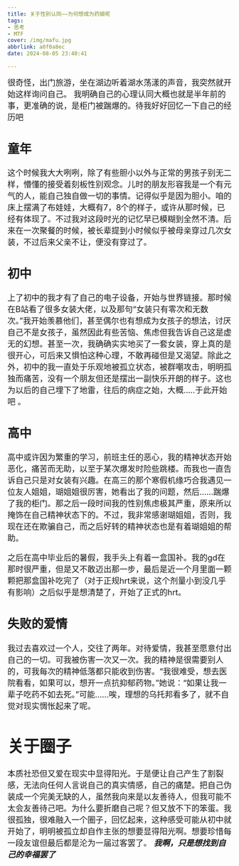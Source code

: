 ```yaml
---
title: 关于性别认同——为何想成为药娘呢
tags:
- 思考
- MTF
cover: /img/mafu.jpg
abbrlink: a0f0a8ec
date: 2024-08-05 23:40:41

---
```


<font size=4>很奇怪，出门旅游，坐在湖边听着湖水荡漾的声音，我突然就开始这样询问自己。
我明确自己的心理认同大概也就是半年前的事，更准确的说，是柜门被踹爆的。待我好好回忆一下自己的经历吧

## 童年

这个时候我大大咧咧，除了有些胆小以外与正常的男孩子别无二样，懵懂的接受着刻板性别观念。儿时的朋友形容我是一个有元气的人，能自己独自做一切的事情。记得似乎是因为胆小。咱的床上摆满了布娃娃，大概有7，8个的样子，或许从那时候，已经有体现了。不过我对这段时光的记忆早已模糊到全然不清。后来在一次聚餐的时候，被长辈提到小时候似乎被母亲穿过几次女装，不过后来父亲不让，便没有穿过了。

## 初中

上了初中的我才有了自己的电子设备，开始与世界链接。那时候在B站看了很多女装大佬，以及那句“女装只有零次和无数次。”我开始羡慕他们，甚至偶尔也有想成为女孩子的想法，讨厌自己不是女孩子，虽然因此有些苦恼、焦虑但我告诉自己这是虚无的幻想。甚至一次，我确确实实地买了一套女装，穿上真的是很开心，可后来又惧怕这种心理，不敢再碰但是又渴望。除此之外，初中的我一直处于乐观地被孤立状态，被群嘲攻击，明明孤独而痛苦，没有一个朋友但还是摆出一副快乐开朗的样子。这也为以后的自己埋下了地雷，往后的病症之始，大概.....于此开始吧 。

## 高中

高中或许因为繁重的学习，前班主任的恶心，我的精神状态开始恶化，痛苦而无助，以至于某次爆发时险些跳楼。而我也一直告诉自己只是对女装有兴趣。在高三的那个寒假机缘巧合我遇见一位友人姐姐，瑚姐姐很厉害，她看出了我的问题，然后……踹爆了我的柜门。那之后一段时间我的性别焦虑极其严重，原来所以掩饰在自己精神状态下的。不过，我非常感谢瑚姐姐，否则，我现在还在欺骗自己，而之后好转的精神状态也是有着瑚姐姐的帮助。

之后在高中毕业后的暑假，我手头上有着一盒国补。我的gd在那时很严重，但是又不敢迈出那一步，最后是近一个月里面一颗颗把那盒国补吃完了（对于正规hrt来说，这个剂量小到没几乎有影响）之后似乎是想清楚了，开始了正式的hrt。

## 失败的爱情

我过去喜欢过一个人，交往了两年。对待爱情，我甚至愿意付出自己的一切。可我被伤害一次又一次。我的精神是很需要别人的，可我每次的精神低落都只能收到伤害。“我很难受，想去医院看看，如果可以，想开一点抗抑郁药物。”她说：“如果让我一辈子吃药不如去死。”可能……唉，理想的乌托邦看多了，就不自觉对现实惆怅起来了呢。

# 关于圈子

本质社恐但又爱在现实中显得阳光。于是便让自己产生了割裂感，无法向任何人言说自己的真实情感，自己的痛楚。把自己伪装成一个完美无缺的人，虽然我向来是以友善待人，但我可能不太会友善待己吧。为什么要折磨自己呢？但又放不下的笨蛋。我很孤独，很难融入一个圈子，回忆起来，这种感受可能从初中就开始了，明明被孤立却自作主张的想要显得阳光啊。想要珍惜每一段友谊但最后都是沦为一届过客罢了。
 ***我啊，只是想找到自己的幸福罢了***
